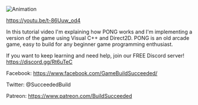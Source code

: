 ![Animation](https://user-images.githubusercontent.com/2605401/208130665-2e805f72-bfb3-426d-978d-cfc4d9a541b0.gif)

https://youtu.be/t-86Uuw_od4

In this tutorial video I'm explaining how PONG works and I'm implementing a version of the game using Visual C++ and Direct2D.
PONG is an old arcade game, easy to build for any beginner game programming enthusiast.

If you want to keep learning and need help, join our FREE Discord server! https://discord.gg/Rt6uTeC


Facebook: https://www.facebook.com/GameBuildSucceeded/

Twitter: @SucceededBuild

Patreon: https://www.patreon.com/BuildSucceeded
